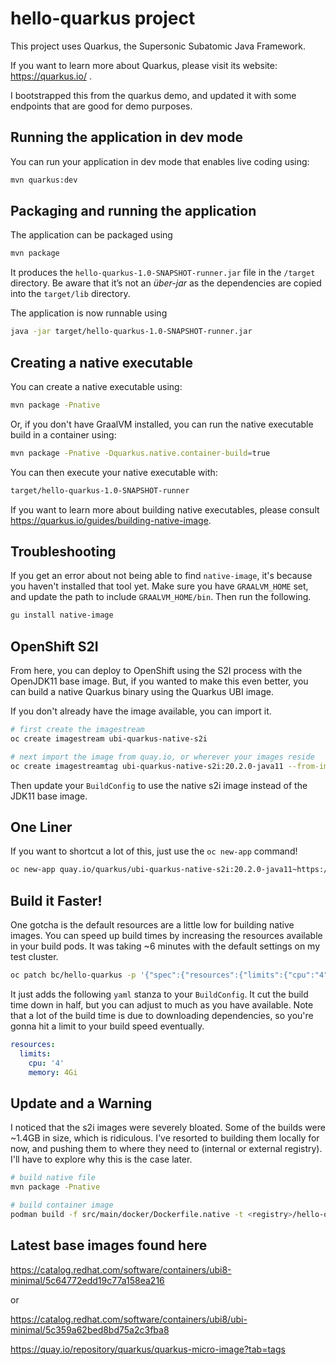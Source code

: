 # hello-quarkus project

This project uses Quarkus, the Supersonic Subatomic Java Framework.

If you want to learn more about Quarkus, please visit its website: https://quarkus.io/ .

I bootstrapped this from the quarkus demo, and updated it with some endpoints that are good for demo purposes.

## Running the application in dev mode

You can run your application in dev mode that enables live coding using:
```bash
mvn quarkus:dev
```

## Packaging and running the application

The application can be packaged using
```bash
mvn package
```

It produces the `hello-quarkus-1.0-SNAPSHOT-runner.jar` file in the `/target` directory.
Be aware that it’s not an _über-jar_ as the dependencies are copied into the `target/lib` directory.

The application is now runnable using
```bash
java -jar target/hello-quarkus-1.0-SNAPSHOT-runner.jar
```

## Creating a native executable

You can create a native executable using:
```bash
mvn package -Pnative
```

Or, if you don't have GraalVM installed, you can run the native executable build in a container using:
```bash
mvn package -Pnative -Dquarkus.native.container-build=true
```

You can then execute your native executable with:
```bash
target/hello-quarkus-1.0-SNAPSHOT-runner
```

If you want to learn more about building native executables, please consult https://quarkus.io/guides/building-native-image.


## Troubleshooting
If you get an error about not being able to find `native-image`, it's because you haven't installed that tool yet.  Make sure you have `GRAALVM_HOME` set, and update the path to include `GRAALVM_HOME/bin`.  Then run the following.

```bash
gu install native-image
```


## OpenShift S2I

From here, you can deploy to OpenShift using the S2I process with the OpenJDK11 base image.  But, if you wanted to make this even better, you can build a native Quarkus binary using the Quarkus UBI image.


If you don't already have the image available, you can import it.

```bash
# first create the imagestream
oc create imagestream ubi-quarkus-native-s2i

# next import the image from quay.io, or wherever your images reside
oc create imagestreamtag ubi-quarkus-native-s2i:20.2.0-java11 --from-image=quay.io/quarkus/ubi-quarkus-native-s2i:20.2.0-java11
```

Then update your `BuildConfig` to use the native s2i image instead of the JDK11 base image.

## One Liner
If you want to shortcut a lot of this, just use the `oc new-app` command!

```bash
oc new-app quay.io/quarkus/ubi-quarkus-native-s2i:20.2.0-java11~https://github.com/sqtran/hello-quarkus.git
```

## Build it Faster!
One gotcha is the default resources are a little low for building native images.  You can speed up build times by increasing the resources available in your build pods.  It was taking ~6 minutes with the default settings on my test cluster.

```bash
oc patch bc/hello-quarkus -p '{"spec":{"resources":{"limits":{"cpu":"4", "memory":"4Gi"}}}}'
```

It just adds the following `yaml` stanza to your `BuildConfig`.  It cut the build time down in half, but you can adjust to much as you have available.  Note that a lot of the build time is due to downloading dependencies, so you're gonna hit a limit to your build speed eventually.
```yaml
resources:
  limits:
    cpu: '4'
    memory: 4Gi
```

## Update and a Warning

I noticed that the s2i images were severely bloated.  Some of the builds were ~1.4GB in size, which is ridiculous.  I've resorted to building them locally for now, and pushing them to where they need to (internal or external registry).  I'll have to explore why this is the case later.

```bash
# build native file
mvn package -Pnative

# build container image
podman build -f src/main/docker/Dockerfile.native -t <registry>/hello-quarkus:<tag> .
```


## Latest base images found here
https://catalog.redhat.com/software/containers/ubi8-minimal/5c64772edd19c77a158ea216

or

https://catalog.redhat.com/software/containers/ubi8/ubi-minimal/5c359a62bed8bd75a2c3fba8

https://quay.io/repository/quarkus/quarkus-micro-image?tab=tags
